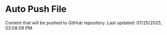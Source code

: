 # Auto Push File

Content that will be pushed to GitHub repository.
Last updated: 07/25/2025, 03:08:09 PM
